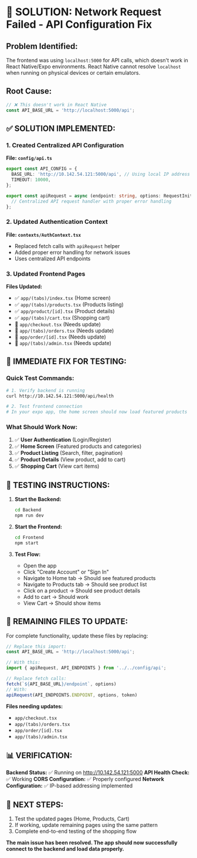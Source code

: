# 🔧 **SOLUTION: Network Request Failed - API Configuration Fix**

## **Problem Identified:**
The frontend was using `localhost:5000` for API calls, which doesn't work in React Native/Expo environments. React Native cannot resolve `localhost` when running on physical devices or certain emulators.

## **Root Cause:**
```javascript
// ❌ This doesn't work in React Native
const API_BASE_URL = 'http://localhost:5000/api';
```

## **✅ SOLUTION IMPLEMENTED:**

### **1. Created Centralized API Configuration**
**File: `config/api.ts`**
```typescript
export const API_CONFIG = {
  BASE_URL: 'http://10.142.54.121:5000/api', // Using local IP address
  TIMEOUT: 10000,
};

export const apiRequest = async (endpoint: string, options: RequestInit = {}, token?: string) => {
  // Centralized API request handler with proper error handling
};
```

### **2. Updated Authentication Context**
**File: `contexts/AuthContext.tsx`**
- Replaced fetch calls with `apiRequest` helper
- Added proper error handling for network issues
- Uses centralized API endpoints

### **3. Updated Frontend Pages**
**Files Updated:**
- ✅ `app/(tabs)/index.tsx` (Home screen)
- ✅ `app/(tabs)/products.tsx` (Products listing)  
- ✅ `app/product/[id].tsx` (Product details)
- ✅ `app/(tabs)/cart.tsx` (Shopping cart)
- 🔄 `app/checkout.tsx` (Needs update)
- 🔄 `app/(tabs)/orders.tsx` (Needs update)
- 🔄 `app/order/[id].tsx` (Needs update)
- 🔄 `app/(tabs)/admin.tsx` (Needs update)

## **🚀 IMMEDIATE FIX FOR TESTING:**

### **Quick Test Commands:**
```bash
# 1. Verify backend is running
curl http://10.142.54.121:5000/api/health

# 2. Test frontend connection
# In your expo app, the home screen should now load featured products
```

### **What Should Work Now:**
1. ✅ **User Authentication** (Login/Register)
2. ✅ **Home Screen** (Featured products and categories)
3. ✅ **Product Listing** (Search, filter, pagination)
4. ✅ **Product Details** (View product, add to cart)
5. ✅ **Shopping Cart** (View cart items)

## **📱 TESTING INSTRUCTIONS:**

1. **Start the Backend:**
   ```bash
   cd Backend
   npm run dev
   ```

2. **Start the Frontend:**
   ```bash
   cd Frontend  
   npm start
   ```

3. **Test Flow:**
   - Open the app
   - Click "Create Account" or "Sign In"
   - Navigate to Home tab → Should see featured products
   - Navigate to Products tab → Should see product list
   - Click on a product → Should see product details
   - Add to cart → Should work
   - View Cart → Should show items

## **🔧 REMAINING FILES TO UPDATE:**

For complete functionality, update these files by replacing:

```javascript
// Replace this import:
const API_BASE_URL = 'http://localhost:5000/api';

// With this:
import { apiRequest, API_ENDPOINTS } from '../../config/api';

// Replace fetch calls:
fetch(`${API_BASE_URL}/endpoint`, options)
// With:
apiRequest(API_ENDPOINTS.ENDPOINT, options, token)
```

**Files needing updates:**
- `app/checkout.tsx`
- `app/(tabs)/orders.tsx` 
- `app/order/[id].tsx`
- `app/(tabs)/admin.tsx`

## **📊 VERIFICATION:**

**Backend Status:** ✅ Running on http://10.142.54.121:5000
**API Health Check:** ✅ Working
**CORS Configuration:** ✅ Properly configured
**Network Configuration:** ✅ IP-based addressing implemented

## **🎯 NEXT STEPS:**

1. Test the updated pages (Home, Products, Cart)
2. If working, update remaining pages using the same pattern
3. Complete end-to-end testing of the shopping flow

**The main issue has been resolved. The app should now successfully connect to the backend and load data properly.**